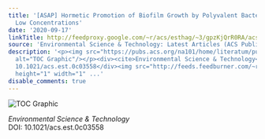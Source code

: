 ```yaml
---
title: '[ASAP] Hormetic Promotion of Biofilm Growth by Polyvalent Bacteriophages at
  Low Concentrations'
date: '2020-09-17'
linkTitle: http://feedproxy.google.com/~r/acs/esthag/~3/gpzKjQrR0RA/acs.est.0c03558
source: 'Environmental Science & Technology: Latest Articles (ACS Publications)'
description: '<p><img src="https://pubs.acs.org/na101/home/literatum/publisher/achs/journals/content/esthag/0/esthag.ahead-of-print/acs.est.0c03558/20200917/images/medium/es0c03558_0008.gif"
  alt="TOC Graphic"/></p><div><cite>Environmental Science & Technology</cite></div><div>DOI:
  10.1021/acs.est.0c03558</div><img src="http://feeds.feedburner.com/~r/acs/esthag/~4/gpzKjQrR0RA"
  height="1" width="1" ...'
disable_comments: true
---
```

<p><img src="https://pubs.acs.org/na101/home/literatum/publisher/achs/journals/content/esthag/0/esthag.ahead-of-print/acs.est.0c03558/20200917/images/medium/es0c03558_0008.gif" alt="TOC Graphic"/></p><div><cite>Environmental Science & Technology</cite></div><div>DOI: 10.1021/acs.est.0c03558</div><img src="http://feeds.feedburner.com/~r/acs/esthag/~4/gpzKjQrR0RA" height="1" width="1" ...